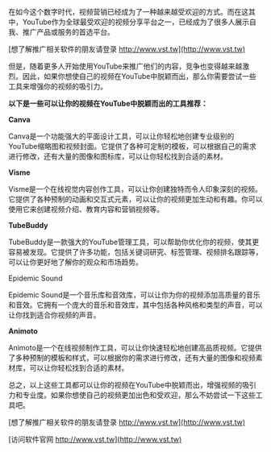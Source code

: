 在如今这个数字时代，视频营销已经成为了一种越来越受欢迎的方式。而在这其中，YouTube作为全球最受欢迎的视频分享平台之一，已经成为了很多人展示自我、推广产品或服务的首选平台。

[想了解推广相关软件的朋友请登录 http://www.vst.tw](http://www.vst.tw)

但是，随着更多人开始使用YouTube来推广他们的内容，竞争也变得越来越激烈。因此，如果你想使自己的视频在YouTube中脱颖而出，那么你需要尝试一些工具来增强你的视频的吸引力。

**以下是一些可以让你的视频在YouTube中脱颖而出的工具推荐：**

**Canva**

Canva是一个功能强大的平面设计工具，可以让你轻松地创建专业级别的YouTube缩略图和视频封面。它提供了各种可定制的模板，可以根据自己的需求进行修改，还有大量的图像和图标库，可以让你轻松找到合适的素材。

**Visme**

Visme是一个在线视觉内容创作工具，可以让你创建独特而令人印象深刻的视频。它提供了各种预制的动画和交互式元素，可以让你的视频更加生动和有趣。你可以使用它来创建视频介绍、教育内容和营销视频等。

**TubeBuddy**

TubeBuddy是一款强大的YouTube管理工具，可以帮助你优化你的视频，使其更容易被发现。它提供了许多功能，包括关键词研究、标签管理、视频排名跟踪等，可以让你更好地了解你的观众和市场趋势。

Epidemic Sound

Epidemic Sound是一个音乐库和音效库，可以让你为你的视频添加高质量的音乐和音效。它拥有一个庞大的音乐和音效库，其中包括各种风格和类型的声音，可以让你找到适合你视频的声音。

**Animoto**

Animoto是一个在线视频制作工具，可以让你快速轻松地创建高品质视频。它提供了多种预制的模板和样式，可以根据你的需求进行修改，还有大量的图像和视频素材库，可以让你轻松找到合适的素材。

总之，以上这些工具都可以让你的视频在YouTube中脱颖而出，增强视频的吸引力和专业度。如果你想使自己的视频更加出色和受欢迎，那么不妨尝试一下这些工具吧。

[想了解推广相关软件的朋友请登录 http://www.vst.tw](http://www.vst.tw)


[访问软件官网 http://www.vst.tw](http://www.vst.tw)
